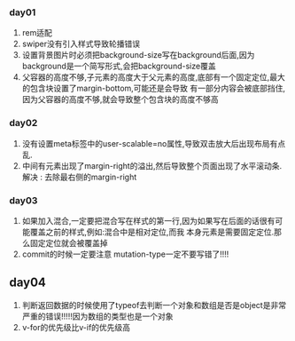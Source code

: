 ### day01
 1. rem适配
 2. swiper没有引入样式导致轮播错误
 3. 设置背景图片时必须把background-size写在background后面,因为background是一个简写形式,会把background-size覆盖
 4. 父容器的高度不够,子元素的高度大于父元素的高度,底部有一个固定定位,最大的包含块设置了margin-bottom,可能还是会导致
有一部分内容会被底部挡住,因为父容器的高度不够,就会导致整个包含块的高度不够高
### day02
 1. 没有设置meta标签中的user-scalable=no属性,导致双击放大后出现布局有点乱.
 2. 中间有元素出现了margin-right的溢出,然后导致整个页面出现了水平滚动条.解决 : 去除最右侧的margin-right
### day03
 1. 如果加入混合,一定要把混合写在样式的第一行,因为如果写在后面的话很有可能覆盖之前的样式,例如:混合中是相对定位,而我
本身元素是需要固定定位.那么固定定位就会被覆盖掉
 2. commit的时候一定要注意 mutation-type一定不要写错了!!!!
## day04
 1. 判断返回数据的时候使用了typeof去判断一个对象和数组是否是object是非常严重的错误!!!!!因为数组的类型也是一个对象 
 2. v-for的优先级比v-if的优先级高
